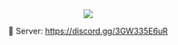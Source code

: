 
<center/><img src="https://lanyard-profile-readme.vercel.app/api/696407272145813505"><center/>

:ghost:  Server: https://discord.gg/3GW335E6uR
